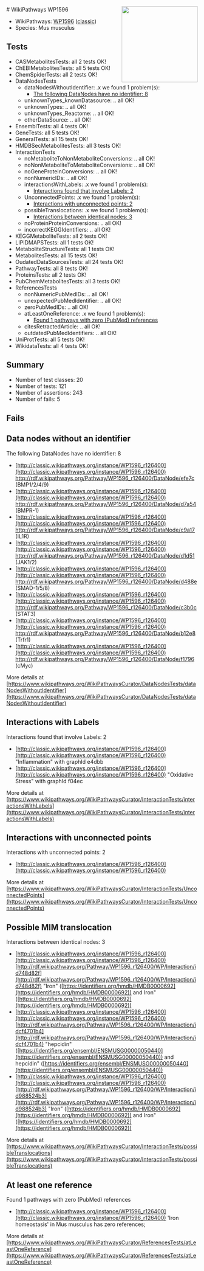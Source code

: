 <img style="float: right; width: 200px" src="https://upload.wikimedia.org/wikipedia/commons/thumb/8/83/Wplogo_with_text_500.png/640px-Wplogo_with_text_500.png" />
# WikiPathways WP1596

* WikiPathways: [WP1596](https://wikipathways.org/pathways/WP1596) ([classic](https://classic.wikipathways.org/instance/WP1596))
* Species: Mus musculus
## Tests
* CASMetabolitesTests: all 2 tests OK!
* ChEBIMetabolitesTests: all 5 tests OK!
* ChemSpiderTests: all 2 tests OK!
* DataNodesTests
    * dataNodesWithoutIdentifier: .x we found 1 problem(s):
        * [The following DataNodes have no identifier: 8](#d2d32fa7)
    * unknownTypes_knownDatasource: .. all OK!
    * unknownTypes: .. all OK!
    * unknownTypes_Reactome: .. all OK!
    * otherDataSource: .. all OK!
* EnsemblTests: all 4 tests OK!
* GeneTests: all 5 tests OK!
* GeneralTests: all 15 tests OK!
* HMDBSecMetabolitesTests: all 3 tests OK!
* InteractionTests
    * noMetaboliteToNonMetaboliteConversions: .. all OK!
    * noNonMetaboliteToMetaboliteConversions: .. all OK!
    * noGeneProteinConversions: .. all OK!
    * nonNumericIDs: .. all OK!
    * interactionsWithLabels: .x we found 1 problem(s):
        * [Interactions found that involve Labels: 2](#630d2679)
    * UnconnectedPoints: .x we found 1 problem(s):
        * [Interactions with unconnected points: 2](#35a61ada)
    * possibleTranslocations: .x we found 1 problem(s):
        * [Interactions between identical nodes: 3](#1c118208)
    * noProteinProteinConversions: .. all OK!
    * incorrectKEGGIdentifiers: .. all OK!
* KEGGMetaboliteTests: all 2 tests OK!
* LIPIDMAPSTests: all 1 tests OK!
* MetaboliteStructureTests: all 1 tests OK!
* MetabolitesTests: all 15 tests OK!
* OudatedDataSourcesTests: all 24 tests OK!
* PathwayTests: all 8 tests OK!
* ProteinsTests: all 2 tests OK!
* PubChemMetabolitesTests: all 3 tests OK!
* ReferencesTests
    * nonNumericPubMedIDs: .. all OK!
    * unexpectedPubMedIdentifier: .. all OK!
    * zeroPubMedIDs: .. all OK!
    * atLeastOneReference: .x we found 1 problem(s):
        * [Found 1 pathways with zero (PubMed) references](#d0a459f0)
    * citesRetractedArticle: .. all OK!
    * outdatedPubMedIdentifiers: .. all OK!
* UniProtTests: all 5 tests OK!
* WikidataTests: all 4 tests OK!


## Summary

* Number of test classes: 20
* Number of tests: 121
* Number of assertions: 243
* Number of fails: 5

## Fails

<a name="d2d32fa7" />

## Data nodes without an identifier

The following DataNodes have no identifier: 8

* [http://classic.wikipathways.org/instance/WP1596_r126400](http://classic.wikipathways.org/instance/WP1596_r126400) http://rdf.wikipathways.org/Pathway/WP1596_r126400/DataNode/efe7c (BMP1/2/4/9)
* [http://classic.wikipathways.org/instance/WP1596_r126400](http://classic.wikipathways.org/instance/WP1596_r126400) http://rdf.wikipathways.org/Pathway/WP1596_r126400/DataNode/d7a54 (BMPR-1)
* [http://classic.wikipathways.org/instance/WP1596_r126400](http://classic.wikipathways.org/instance/WP1596_r126400) http://rdf.wikipathways.org/Pathway/WP1596_r126400/DataNode/c9a17 (IL1R)
* [http://classic.wikipathways.org/instance/WP1596_r126400](http://classic.wikipathways.org/instance/WP1596_r126400) http://rdf.wikipathways.org/Pathway/WP1596_r126400/DataNode/d1d51 (JAK1/2)
* [http://classic.wikipathways.org/instance/WP1596_r126400](http://classic.wikipathways.org/instance/WP1596_r126400) http://rdf.wikipathways.org/Pathway/WP1596_r126400/DataNode/d488e (SMAD-1/5/8)
* [http://classic.wikipathways.org/instance/WP1596_r126400](http://classic.wikipathways.org/instance/WP1596_r126400) http://rdf.wikipathways.org/Pathway/WP1596_r126400/DataNode/c3b0c (STAT3)
* [http://classic.wikipathways.org/instance/WP1596_r126400](http://classic.wikipathways.org/instance/WP1596_r126400) http://rdf.wikipathways.org/Pathway/WP1596_r126400/DataNode/b12e8 (Trfr1)
* [http://classic.wikipathways.org/instance/WP1596_r126400](http://classic.wikipathways.org/instance/WP1596_r126400) http://rdf.wikipathways.org/Pathway/WP1596_r126400/DataNode/f1796 (cMyc)


More details at [https://www.wikipathways.org/WikiPathwaysCurator/DataNodesTests/dataNodesWithoutIdentifier](https://www.wikipathways.org/WikiPathwaysCurator/DataNodesTests/dataNodesWithoutIdentifier)

<a name="630d2679" />

## Interactions with Labels

Interactions found that involve Labels: 2

* [http://classic.wikipathways.org/instance/WP1596_r126400](http://classic.wikipathways.org/instance/WP1596_r126400) "Inflammation" with graphId e4dbb
* [http://classic.wikipathways.org/instance/WP1596_r126400](http://classic.wikipathways.org/instance/WP1596_r126400) "Oxidative Stress" with graphId f04ec


More details at [https://www.wikipathways.org/WikiPathwaysCurator/InteractionTests/interactionsWithLabels](https://www.wikipathways.org/WikiPathwaysCurator/InteractionTests/interactionsWithLabels)

<a name="35a61ada" />

## Interactions with unconnected points

Interactions with unconnected points: 2

* [http://classic.wikipathways.org/instance/WP1596_r126400](http://classic.wikipathways.org/instance/WP1596_r126400)


More details at [https://www.wikipathways.org/WikiPathwaysCurator/InteractionTests/UnconnectedPoints](https://www.wikipathways.org/WikiPathwaysCurator/InteractionTests/UnconnectedPoints)

<a name="1c118208" />

## Possible MIM translocation

Interactions between identical nodes: 3

* [http://classic.wikipathways.org/instance/WP1596_r126400](http://classic.wikipathways.org/instance/WP1596_r126400) [http://rdf.wikipathways.org/Pathway/WP1596_r126400/WP/Interaction/id748d82f](http://rdf.wikipathways.org/Pathway/WP1596_r126400/WP/Interaction/id748d82f) "Iron" ([https://identifiers.org/hmdb/HMDB0000692](https://identifiers.org/hmdb/HMDB0000692)) and 
Iron" ([https://identifiers.org/hmdb/HMDB0000692](https://identifiers.org/hmdb/HMDB0000692))
* [http://classic.wikipathways.org/instance/WP1596_r126400](http://classic.wikipathways.org/instance/WP1596_r126400) [http://rdf.wikipathways.org/Pathway/WP1596_r126400/WP/Interaction/idcf4701b4](http://rdf.wikipathways.org/Pathway/WP1596_r126400/WP/Interaction/idcf4701b4) "hepcidin" ([https://identifiers.org/ensembl/ENSMUSG00000050440](https://identifiers.org/ensembl/ENSMUSG00000050440)) and 
hepcidin" ([https://identifiers.org/ensembl/ENSMUSG00000050440](https://identifiers.org/ensembl/ENSMUSG00000050440))
* [http://classic.wikipathways.org/instance/WP1596_r126400](http://classic.wikipathways.org/instance/WP1596_r126400) [http://rdf.wikipathways.org/Pathway/WP1596_r126400/WP/Interaction/id988524b3](http://rdf.wikipathways.org/Pathway/WP1596_r126400/WP/Interaction/id988524b3) "Iron" ([https://identifiers.org/hmdb/HMDB0000692](https://identifiers.org/hmdb/HMDB0000692)) and 
Iron" ([https://identifiers.org/hmdb/HMDB0000692](https://identifiers.org/hmdb/HMDB0000692))


More details at [https://www.wikipathways.org/WikiPathwaysCurator/InteractionTests/possibleTranslocations](https://www.wikipathways.org/WikiPathwaysCurator/InteractionTests/possibleTranslocations)

<a name="d0a459f0" />

## At least one reference

Found 1 pathways with zero (PubMed) references

* [http://classic.wikipathways.org/instance/WP1596_r126400](http://classic.wikipathways.org/instance/WP1596_r126400) 'Iron homeostasis' in Mus musculus has zero references; 


More details at [https://www.wikipathways.org/WikiPathwaysCurator/ReferencesTests/atLeastOneReference](https://www.wikipathways.org/WikiPathwaysCurator/ReferencesTests/atLeastOneReference)

